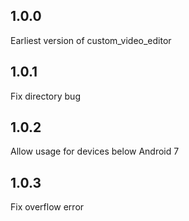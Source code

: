 ## 1.0.0

Earliest version of custom_video_editor

## 1.0.1

Fix directory bug

## 1.0.2

Allow usage for devices below Android 7


## 1.0.3

Fix overflow error